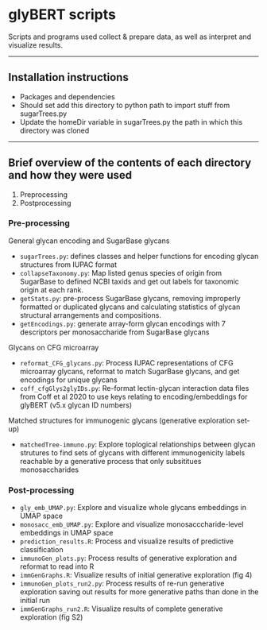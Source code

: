 # glyBERT scripts

Scripts and programs used collect & prepare data, as well as interpret and visualize results.

---
## Installation instructions

- Packages and dependencies
- Should set add this directory to python path to import stuff from sugarTrees.py
- Update the homeDir variable in sugarTrees.py the path in which this directory was cloned

---

## Brief overview of the contents of each directory and how they were used
1. Preprocessing
2. Postprocessing

### Pre-processing
General glycan encoding and SugarBase glycans
- `sugarTrees.py`: defines classes and helper functions for encoding glycan structures from IUPAC format
- `collapseTaxonomy.py`: Map listed genus species of origin from SugarBase to defined NCBI taxids and get out labels for taxonomic origin at each rank.
- `getStats.py`: pre-process SugarBase glycans, removing improperly formatted or duplicated glycans and calculating statistics of glycan structural arrangements and compositions.
- `getEncodings.py`: generate array-form glycan encodings with 7 descriptors per monosaccharide from SugarBase glycans

Glycans on CFG microarray
- `reformat_CFG_glycans.py`: Process IUPAC representations of CFG microarray glycans, reformat to match SugarBase glycans, and get encodings for unique glycans
- `coff_cfgGlys2glyIDs.py`: Re-format lectin-glycan interaction data files from Coff et al 2020 to use keys relating to encoding/embeddings for glyBERT (v5.x glycan ID numbers)

Matched structures for immunogenic glycans (generative exploration set-up)
- `matchedTree-immuno.py`: Explore toplogical relationships between glycan strutures to find sets of glycans with different immunogenicity labels reachable by a generative process that only subsititues monosaccharides

### Post-processing
- `gly_emb_UMAP.py`: Explore and visualize whole glycans embeddings in UMAP space
- `monosacc_emb_UMAP.py`: Explore and visualize monosacccharide-level embeddings in UMAP space
- `prediction_results.R`: Process and visualize results of predictive classification
- `immunoGen_plots.py`: Process results of generative exploration and reformat to read into R
- `immGenGraphs.R`: Visualize results of initial generative exploration (fig 4)
- `immunoGen_plots_run2.py`: Process results of re-run generative exploration saving out results for more generative paths than done in the initial run
- `immGenGraphs_run2.R`: Visualize results of complete generative exploration (fig S2)
